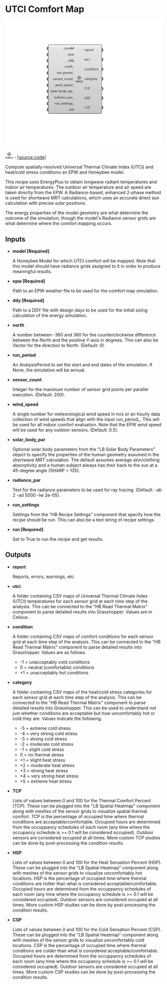 # UTCI Comfort Map

![](../../.gitbook/assets/UTCI_Comfort_Map.png)

![](../../.gitbook/assets/UTCI_Comfort_Map%20%281%29.png) - [\[source code\]](https://github.com/ladybug-tools/honeybee-grasshopper-energy/blob/master/honeybee_grasshopper_energy/src//HB%20UTCI%20Comfort%20Map.py)

Compute spatially-resolved Universal Thermal Climate Index \(UTCI\) and heat/cold stress conditions an EPW and Honeybee model.

This recipe uses EnergyPlus to obtain longwave radiant temperatures and indoor air temperatures. The outdoor air temperature and air speed are taken directly from the EPW. A Radiance-based, enhanced 2-phase method is used for shortwave MRT calculations, which uses an accurate direct sun calculation with precise solar positions.

The energy properties of the model geometry are what determine the outcome of the simulation, though the model's Radiance sensor grids are what determine where the comfort mapping occurs.

## Inputs

* **model \[Required\]**

  A Honeybee Model for which UTCI comfort will be mapped. Note that this model should have radiance grids assigned to it in order to produce meaningful results. 

* **epw \[Required\]**

  Path to an EPW weather file to be used for the comfort map simulation. 

* **ddy \[Required\]**

  Path to a DDY file with design days to be used for the initial sizing calculation of the energy simulation. 

* **north**

  A number between -360 and 360 for the counterclockwise difference between the North and the positive Y-axis in degrees. This can also be Vector for the direction to North. \(Default: 0\). 

* **run\_period**

  An AnalysisPeriod to set the start and end dates of the simulation. If None, the simulation will be annual. 

* **sensor\_count**

  Integer for the maximum number of sensor grid points per parallel execution. \(Default: 200\). 

* **wind\_speed**

  A single number for meteorological wind speed in m/s or an hourly data collection of wind speeds that align with the input run_period_. This will be used for all indoor comfort evaluation. Note that the EPW wind speed will be used for any outdoor sensors. \(Default: 0.5\). 

* **solar\_body\_par**

  Optional solar body parameters from the "LB Solar Body Parameters" object to specify the properties of the human geometry assumed in the shortwave MRT calculation. The default assumes average skin/clothing absorptivity and a human subject always has their back to the sun at a 45-degree angle \(SHARP = 135\). 

* **radiance\_par**

  Text for the radiance parameters to be used for ray tracing. \(Default: -ab 2 -ad 5000 -lw 2e-05\). 

* **run\_settings**

  Settings from the "HB Recipe Settings" component that specify how the recipe should be run. This can also be a text string of recipe settings. 

* **run \[Required\]**

  Set to True to run the recipe and get results. 

## Outputs

* **report**

  Reports, errors, warnings, etc. 

* **utci**

  A folder containing CSV maps of Universal Thermal Climate Index \(UTCI\) temperatures for each sensor grid at each time step of the analysis. This can be connected to the "HB Read Thermal Matrix" component to parse detailed results into Grasshopper. Values are in Celsius. 

* **condition**

  A folder containing CSV maps of comfort conditions for each sensor grid at each time step of the analysis. This can be connected to the "HB Read Thermal Matrix" component to parse detailed results into Grasshopper. Values are as follows.

  * -1 = unacceptably cold conditions
  * 0 = neutral \(comfortable\) conditions
  * +1 = unacceptably hot conditions

* **category**

  A folder containing CSV maps of the heat/cold stress categories for each sensor grid at each time step of the analysis. This can be connected to the "HB Read Thermal Matrix" component to parse detailed results into Grasshopper. This can be used to understand not just whether conditions are acceptable but how uncomfortably hot or cold they are. Values indicate the following.

  * -5 = extreme cold stress
  * -4 = very strong cold stress
  * -3 = strong cold stress
  * -2 = moderate cold stress
  * -1 = slight cold stress
  * 0 = no thermal stress
  * +1 = slight heat stress
  * +2 = moderate heat stress
  * +3 = strong heat stress
  * +4 = very strong heat stress
  * +5 = extreme heat stress

* **TCP**

  Lists of values between 0 and 100 for the Thermal Comfort Percent \(TCP\). These can be plugged into the "LB Spatial Heatmap" component along with meshes of the sensor grids to visualize spatial thermal comfort. TCP is the percentage of occupied time where thermal conditions are acceptable/comfortable. Occupied hours are determined from the occuppancy schedules of each room \(any time where the occupancy schedule is &gt;= 0.1 will be considered occupied\). Outdoor sensors are considered occupied at all times. More custom TCP studies can be done by post-processing the condition results. 

* **HSP**

  Lists of values between 0 and 100 for the Heat Sensation Percent \(HSP\). These can be plugged into the "LB Spatial Heatmap" component along with meshes of the sensor grids to visualize uncomfortably hot locations. HSP is the percentage of occupied time where thermal conditions are hotter than what is considered acceptable/comfortable. Occupied hours are determined from the occuppancy schedules of each room \(any time where the occupancy schedule is &gt;= 0.1 will be considered occupied\). Outdoor sensors are considered occupied at all times. More custom HSP studies can be done by post-processing the condition results. 

* **CSP**

  Lists of values between 0 and 100 for the Cold Sensation Percent \(CSP\). These can be plugged into the "LB Spatial Heatmap" component along with meshes of the sensor grids to visualize uncomfortably cold locations. CSP is the percentage of occupied time where thermal conditions are colder than what is considered acceptable/comfortable. Occupied hours are determined from the occuppancy schedules of each room \(any time where the occupancy schedule is &gt;= 0.1 will be considered occupied\). Outdoor sensors are considered occupied at all times. More custom CSP studies can be done by post-processing the condition results. 

